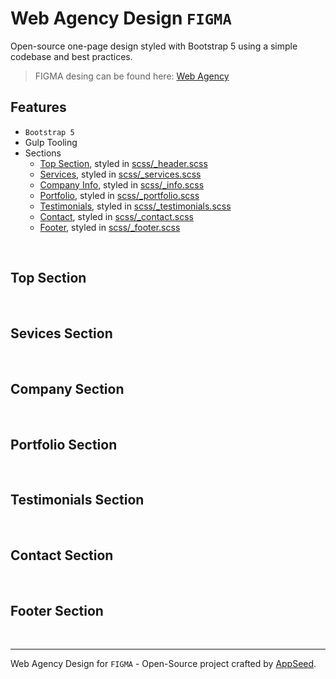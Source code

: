 # Web Agency Design `FIGMA`

Open-source one-page design styled with Bootstrap 5 using a simple codebase and best practices. 

> FIGMA desing can be found here: [Web Agency](https://www.figma.com/file/HnSCGUgOpGfT1zH6v4363D/AppSeed---WebAgency?node-id=0%3A1&t=M8iWf479k0DKnoSj-1)

## Features

- `Bootstrap 5`
- Gulp Tooling
- Sections
  - [Top Section](#top-section), styled in [scss/_header.scss](#)
  - [Services](#sevices-section), styled in [scss/_services.scss](#)
  - [Company Info](#company-section), styled in [scss/_info.scss](#)
  - [Portfolio](#portfolio-section), styled in [scss/_portfolio.scss](#)
  - [Testimonials](#testimonials-section), styled in [scss/_testimonials.scss](#)
  - [Contact](#contact-section), styled in [scss/_contact.scss](#)
  - [Footer](#footer-section), styled in [scss/_footer.scss](#)

<br />

## Top Section

<br />

## Sevices Section

<br />

## Company Section

<br />

## Portfolio Section

<br />

## Testimonials Section

<br />

## Contact Section

<br />

## Footer Section

<br />

--- 
Web Agency Design for `FIGMA` - Open-Source project crafted by [AppSeed](https://appseed.us/).
